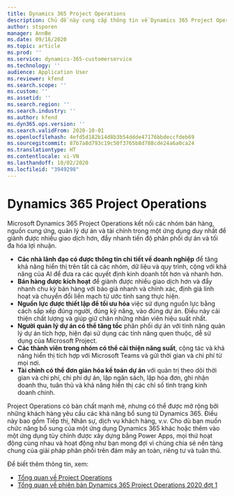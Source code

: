 ```yaml
---
title: Dynamics 365 Project Operations
description: Chủ đề này cung cấp thông tin về Dynamics 365 Project Operations.
author: stsporen
manager: AnnBe
ms.date: 09/16/2020
ms.topic: article
ms.prod: ''
ms.service: dynamics-365-customerservice
ms.technology: ''
audience: Application User
ms.reviewer: kfend
ms.search.scope: ''
ms.custom: ''
ms.assetid: ''
ms.search.region: ''
ms.search.industry: ''
ms.author: kfend
ms.dyn365.ops.version: ''
ms.search.validFrom: 2020-10-01
ms.openlocfilehash: 4efd5d182b14d8b3b54ddde47176bbdeccfdeb69
ms.sourcegitcommit: 87b7a8d793c19c50f3765b8d788cde24a6a0ca24
ms.translationtype: HT
ms.contentlocale: vi-VN
ms.lasthandoff: 10/02/2020
ms.locfileid: "3949298"
---
```

# <a name="dynamics-365-project-operations"></a>Dynamics 365 Project Operations

Microsoft Dynamics 365 Project Operations kết nối các nhóm bán hàng, nguồn cung ứng, quản lý dự án và tài chính trong một ứng dụng duy nhất để giành được nhiều giao dịch hơn, đẩy nhanh tiến độ phân phối dự án và tối đa hóa lợi nhuận.

-   **Các nhà lãnh đạo có được thông tin chi tiết về doanh nghiệp** để tăng khả năng hiển thị trên tất cả các nhóm, dữ liệu và quy trình, cộng với khả năng của AI để đưa ra các quyết định kinh doanh tốt hơn và nhanh hơn.
-   **Bán hàng được kích hoạt** để giành được nhiều giao dịch hơn và đẩy nhanh chu kỳ bán hàng với báo giá nhanh và chính xác, định giá linh hoạt và chuyển đổi liền mạch từ ước tính sang thực hiện.
-   **Nguồn lực được thiết lập để tối ưu hóa** việc sử dụng nguồn lực bằng cách sắp xếp đúng người, đúng kỹ năng, vào đúng dự án. Điều này cải thiện chất lượng và giúp giữ chân những nhân viên hiệu suất nhất.
-   **Người quản lý dự án có thể tăng tốc** phân phối dự án với tính năng quản lý dự án tích hợp, hiện đại sử dụng các tính năng quen thuộc, dễ sử dụng của Microsoft Project.
-   **Các thành viên trong nhóm có thể cải thiện năng suất**, cộng tác và khả năng hiển thị tích hợp với Microsoft Teams và gửi thời gian và chi phí từ mọi nơi.
-   **Tài chính có thể đơn giản hóa kế toán dự án** với quản trị theo dõi thời gian và chi phí, chi phí dự án, lập ngân sách, lập hóa đơn, ghi nhận doanh thu, tuân thủ và khả năng hiển thị các chỉ số tình trạng kinh doanh chính.

Project Operations có bản chất mạnh mẽ, nhưng có thể được mở rộng bởi những khách hàng yêu cầu các khả năng bổ sung từ Dynamics 365. Điều này bao gồm Tiếp thị, Nhân sự, dịch vụ khách hàng, v.v. Cho dù bạn muốn chức năng bổ sung của một ứng dụng Dynamics 365 khác hoặc thêm vào một ứng dụng tùy chỉnh được xây dựng bằng Power Apps, mọi thứ hoạt động cùng nhau và hoạt động như bạn mong đợi vì chúng chia sẻ nền tảng chung của giải pháp phân phối trên đám mây an toàn, riêng tư và tuân thủ.

Để biết thêm thông tin, xem:

- [Tổng quan về Project Operations](https://dynamics.microsoft.com/en-us/project-operations/overview/)
- [Tổng quan về phiên bản Dynamics 365 Project Operations 2020 đợt 1](https://docs.microsoft.com/dynamics365-release-plan/2020wave1/dynamics365-project-operations/)

